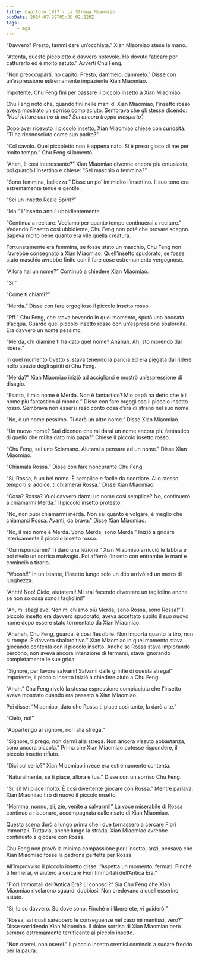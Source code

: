 ```yaml
---
title: Capitolo 1917 - La Strega Miaomiao
pubDate: 2024-07-29T05:36:02.220Z
tags:
    - mga
---
```


“Davvero? Presto, fammi dare un’occhiata.” Xian Miaomiao stese la mano.

“Attenta, questo piccoletto è davvero notevole. Ho dovuto faticare per catturarlo ed è molto astuto.” Avvertì Chu Feng.

“Non preoccuparti, ho capito. Presto, dammelo, dammelo.” Disse con un’espressione estremamente impaziente Xian Miaomiao.

Impotente, Chu Feng finì per passare il piccolo insetto a Xian Miaomiao.

Chu Feng notò che, quando finì nelle mani di Xian Miaomiao, l’insetto rosso aveva mostrato un sorriso compiaciuto. Sembrava che gli stesse dicendo: <em>’Vuoi lottare contro di me? Sei ancora troppo inesperto’.</em>

Dopo aver ricevuto il piccolo insetto, Xian Miaomiao chiese con curiosità: “Ti ha riconosciuto come suo padre?”

“Col cavolo. Quel piccoletto non è appena nato. Si è preso gioco di me per molto tempo.” Chu Feng si lamentò.

“Ahah, è così interessante?” Xian Miaomiao divenne ancora più entusiasta, poi guardò l’insettino e chiese: “Sei maschio o femmina?”

“Sono femmina, bellezza.” Disse un po’ intimidito l’insettino. Il suo tono era estremamente tenue e gentile.

“Sei un Insetto Reale Spirit?”

“Mn.” L’insetto annuì ubbidientemente.

“Continua a recitare. Vediamo per quanto tempo continuerai a recitare.” Vedendo l’insetto così ubbidiente, Chu Feng non poté che provare sdegno. Sapeva molto bene quanto era vile quella creatura.

Fortunatamente era femmina, se fosse stato un maschio, Chu Feng non l’avrebbe consegnato a Xian Miaomiao. Quell’insetto spudorato, se fosse stato maschio avrebbe finito con il fare cose estremamente vergognose.

“Allora hai un nome?” Continuò a chiedere Xian Miaomiao.

“Sì.”

“Come ti chiami?”

“Merda.” Disse con fare orgoglioso il piccolo insetto rosso.

“Pff.” Chu Feng, che stava bevendo in quel momento, sputò una boccata d’acqua. Guardò quel piccolo insetto rosso con un’espressione sbalordita. Era davvero un nome pessimo.

“Merda, chi diamine ti ha dato quel nome? Ahahah. Ah, sto morendo dal ridere.”

In quel momento Ovetto si stava tenendo la pancia ed era piegata dal ridere nello spazio degli spiriti di Chu Feng.

“Merda?” Xian Miaomiao iniziò ad accigliarsi e mostrò un’espressione di disagio.

“Esatto, il mio nome è Merda. Non è fantastico? Mio papà ha detto che è il nome più fantastico al mondo.” Disse con fare orgoglioso il piccolo insetto rosso. Sembrava non essersi reso conto cosa c’era di strano nel suo nome.

“No, è un nome pessimo. Ti darò un altro nome.” Disse Xian Miaomiao.

“Un nuovo nome? Stai dicendo che mi darai un nome ancora più fantastico di quello che mi ha dato mio papà?” Chiese il piccolo insetto rosso.

“Chu Feng, sei uno Sciamano. Aiutami a pensare ad un nome.” Disse XIan Miaomiao.

“Chiamala Rossa.” Disse con fare noncurante Chu Feng.

“Sì, Rossa, è un bel nome. È semplice e facile da ricordare. Allo stesso tempo ti si addice, ti chiamerai Rossa.” Disse Xian Miaomiao.

“Cosa? Rossa? Vuoi davvero darmi un nome così semplice? No, continuerò a chiamarmi Merda.” Il piccolo insetto protestò.

“No, non puoi chiamarmi merda. Non sai quanto è volgare, è meglio che chiamarsi Rossa. Avanti, da brava.” Disse Xian Miaomiao.

“No, il mio nome è Merda. Sono Merda, sono Merda.” Iniziò a gridare istericamente il piccolo insetto rosso.

“Osi rispondermi? Ti darò una lezione.” Xian Miaomiao arricciò le labbra e poi rivelò un sorriso malvagio. Poi afferrò l’insetto con entrambe le mani e cominciò a tirarlo.

“Woosh!!” In un istante, l’insetto lungo solo un dito arrivò ad un metro di lunghezza.

“Ahhh! Noo! Cielo, aiutatemi! Mi stai facendo diventare un tagliolino anche se non so cosa sono i tagliolini!”

“Ah, mi sbagliavo! Non mi chiamo più Merda, sono Rossa, sono Rossa!” Il piccolo insetto era davvero spudorato, aveva accettato subito il suo nuovo nome dopo essere stato tormentato da Xian Miaomiao.

“Ahahah, Chu Feng, guarda, è così flessibile. Non importa quanto la tirò, non si rompe. È davvero sbalorditivo.” Xian Miaomiao in quel momento stava giocando contenta con il piccolo insetto. Anche se Rossa stava implorando perdono, non aveva ancora intenzione di fermarsi, stava ignorando completamente le sue grida.

“Signore, per favore salvami! Salvami dalle grinfie di questa strega!” Impotente, il piccolo insetto iniziò a chiedere aiuto a Chu Feng.

“Ahah.” Chu Feng rivelò la stessa espressione compiaciuta che l’insetto aveva mostrato quando era passato a Xian Miaomiao.

Poi disse: “Miaomiao, dato che Rossa ti piace così tanto, la darò a te.”

“Cielo, no!”

“Appartengo al signore, non alla strega.”

“Signore, ti prego, non darmi alla strega. Non ancora vissuto abbastanza, sono ancora piccola.” Prima che Xian Miaomiao potesse rispondere, il piccolo insetto rifiutò.

“Dici sul serio?” Xian Miaomiao invece era estremamente contenta.

“Naturalmente, se ti piace, allora è tua.” Disse con un sorriso Chu Feng.

“Sì, sì! Mi piace molto. È così divertente giocare con Rossa.” Mentre parlava, Xian Miaomiao tirò di nuovo il piccolo insetto.

“Mamma, nonno, zii, zie, venite a salvarmi!” La voce miserabile di Rossa continuò a risuonare, accompagnata dalle risate di Xian Miaomiao.

Questa scena durò a lungo prima che i due tornassero a cercare Fiori Immortali. Tuttavia, anche lungo la strada, Xian Miaomiao avrebbe continuato a giocare con Rossa.

Chu Feng non provò la minima compassione per l’insetto, anzi, pensava che Xian Miaomiao fosse la padrona perfetta per Rossa.

All’improvviso il piccolo insetto disse: “Aspetta un momento, fermati. Finché ti fermerai, vi aiuterò a cercare Fiori Immortali dell’Antica Era.”

“Fiori Immortali dell’Antica Era? Li conosci?” Sia Chu Feng che Xian Miaomiao rivelarono sguardi dubbiosi. Non credevano a quell’esserino astuto.

“Sì, lo so davvero. So dove sono. Finché mi libererete, vi guiderò.”

“Rossa, sai quali sarebbero le conseguenze nel caso mi mentissi, vero?” Disse sorridendo Xian Miaomiao. Il dolce sorriso di Xian Miaomiao però sembrò estremamente terrificante al piccolo insetto.

“Non oserei, non oserei.” Il piccolo insetto cremisi cominciò a sudare freddo per la paura.



